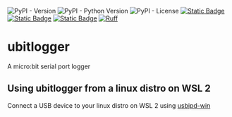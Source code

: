 ![PyPI - Version](https://img.shields.io/pypi/v/ubitlogger)
![PyPI - Python Version](https://img.shields.io/pypi/pyversions/ubitlogger)
![PyPI - License](https://img.shields.io/pypi/l/ubitlogger)
[![Static Badge](https://img.shields.io/badge/microbit-v1.3x-blue?logo=microbit&link=https%3A%2F%2Ftech.microbit.org%2Fhardware%2F1-3-revision%2F)](https://tech.microbit.org/hardware/1-3-revision/)
[![Static Badge](https://img.shields.io/badge/Ubuntu-22.04_LTS_jammy-orange?logo=ubuntu)](https://ubuntu.com/download/server)
[![Static Badge](https://img.shields.io/badge/Raspberry_Pi-4B_8GB-red?logo=raspberrypi&logoColor=red)](https://www.raspberrypi.com/products/)
[![Ruff](https://img.shields.io/endpoint?url=https://raw.githubusercontent.com/astral-sh/ruff/main/assets/badge/v2.json)](https://github.com/astral-sh/ruff)
# ubitlogger

A micro:bit serial port logger

## Using ubitlogger from a linux distro on WSL 2

Connect a USB device to your linux distro on WSL 2 using [usbipd-win](https://github.com/dorssel/usbipd-win)